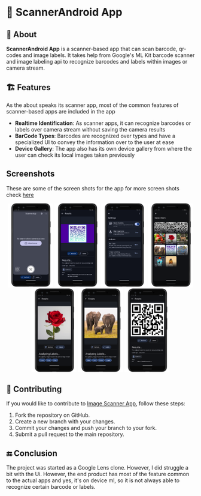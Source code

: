 # 📸 ScannerAndroid App

## 💁 About

**ScannerAndroid App** is a scanner-based app that can scan barcode, qr-codes and image labels. It
takes help from Google's ML Kit barcode scanner and image labeling api to recognize barcodes and
labels within
images or camera stream.

## 🏗️ Features

As the about speaks its scanner app, most of the common features of scanner-based apps are included
in the app

- **Realtime Identification**: As scanner apps, it can recognize barcodes or labels over camera
  stream without saving the camera results
- **BarCode Types**: Barcodes are recognized over types and have a specialized UI to convey the
  information over to the user at ease
- **Device Gallery**: The app also has its own device gallery from where the user can check its
  local images taken previously

## Screenshots

These are some of the screen shots for the app for more screen shots check [here](./screenshots/)

<div align="center">
  <img width="24%" src="./screenshots/Screenshot_20240319_023411_framed.png" />
  <img width="24%" src="./screenshots/Screenshot_20240319_023525_framed.png" />
  <img width="24%" src="./screenshots/Screenshot_20240319_023549_framed.png" />
  <img width="24%" src="./screenshots/Screenshot_20240319_025229_framed.png" />
    <img width="24%" src="./screenshots/Screenshot_20240319_025248_framed.png" />
  <img width="24%" src="./screenshots/Screenshot_20240319_025302_framed.png" />
  <img width="24%" src="./screenshots/Screenshot_20240319_025440_framed.png" />
</div>

## 🎁 Contributing

If you would like to contribute to [Image Scanner App](https://github.com/tuuhin/ScannerAndroidApp),
follow
these steps:

1. Fork the repository on GitHub.
2. Create a new branch with your changes.
3. Commit your changes and push your branch to your fork.
4. Submit a pull request to the main repository.

## 🔚 Conclusion

The project was started as a Google Lens clone. However, I did struggle a bit with the Ui. However, the
end product has most of the feature common to the actual apps and yes, it's on device ml, so it is not
always able to recognize certain barcode or labels.
